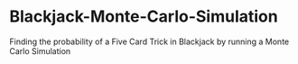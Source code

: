 # Blackjack-Monte-Carlo-Simulation
Finding the probability of a Five Card Trick in Blackjack by running a Monte Carlo Simulation
